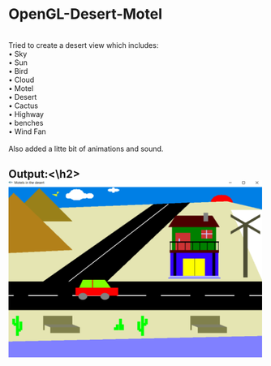 # OpenGL-Desert-Motel
<br>
Tried to create a desert view which includes:<br>
•	Sky<br>
•	Sun<br>
•	Bird<br>
•	Cloud<br>
•	Motel<br>
•	Desert<br>
•	Cactus<br>
•	Highway<br>
• benches<br>
•	Wind Fan<br>
<br>
Also added a litte bit of animations and sound.<br>

<h2>Output:<\h2>


<img src="desert-motel.png" width="500">
